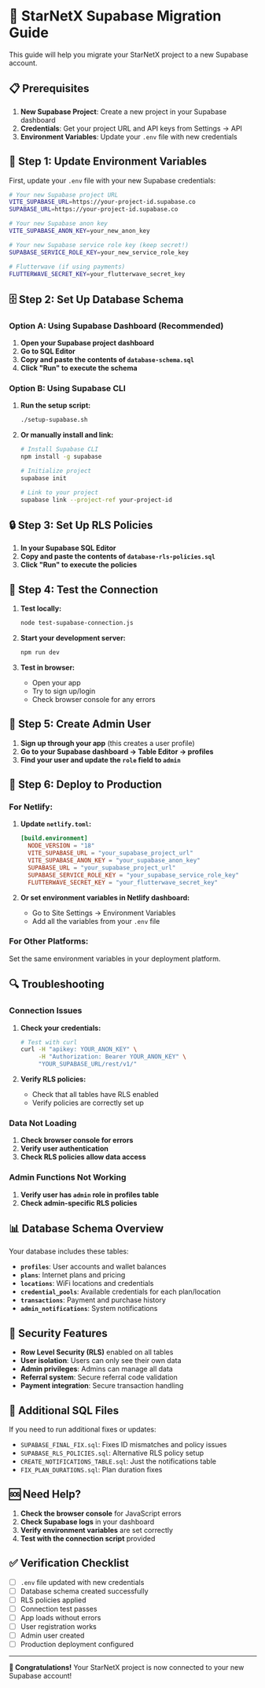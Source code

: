 # 🚀 StarNetX Supabase Migration Guide

This guide will help you migrate your StarNetX project to a new Supabase account.

## 📋 Prerequisites

1. **New Supabase Project**: Create a new project in your Supabase dashboard
2. **Credentials**: Get your project URL and API keys from Settings → API
3. **Environment Variables**: Update your `.env` file with new credentials

## 🔧 Step 1: Update Environment Variables

First, update your `.env` file with your new Supabase credentials:

```bash
# Your new Supabase project URL
VITE_SUPABASE_URL=https://your-project-id.supabase.co
SUPABASE_URL=https://your-project-id.supabase.co

# Your new Supabase anon key
VITE_SUPABASE_ANON_KEY=your_new_anon_key

# Your new Supabase service role key (keep secret!)
SUPABASE_SERVICE_ROLE_KEY=your_new_service_role_key

# Flutterwave (if using payments)
FLUTTERWAVE_SECRET_KEY=your_flutterwave_secret_key
```

## 🗄️ Step 2: Set Up Database Schema

### Option A: Using Supabase Dashboard (Recommended)

1. **Open your Supabase project dashboard**
2. **Go to SQL Editor**
3. **Copy and paste the contents of `database-schema.sql`**
4. **Click "Run" to execute the schema**

### Option B: Using Supabase CLI

1. **Run the setup script:**
   ```bash
   ./setup-supabase.sh
   ```

2. **Or manually install and link:**
   ```bash
   # Install Supabase CLI
   npm install -g supabase
   
   # Initialize project
   supabase init
   
   # Link to your project
   supabase link --project-ref your-project-id
   ```

## 🔒 Step 3: Set Up RLS Policies

1. **In your Supabase SQL Editor**
2. **Copy and paste the contents of `database-rls-policies.sql`**
3. **Click "Run" to execute the policies**

## 🧪 Step 4: Test the Connection

1. **Test locally:**
   ```bash
   node test-supabase-connection.js
   ```

2. **Start your development server:**
   ```bash
   npm run dev
   ```

3. **Test in browser:**
   - Open your app
   - Try to sign up/login
   - Check browser console for any errors

## 👤 Step 5: Create Admin User

1. **Sign up through your app** (this creates a user profile)
2. **Go to your Supabase dashboard → Table Editor → profiles**
3. **Find your user and update the `role` field to `admin`**

## 🚀 Step 6: Deploy to Production

### For Netlify:

1. **Update `netlify.toml`:**
   ```toml
   [build.environment]
     NODE_VERSION = "18"
     VITE_SUPABASE_URL = "your_supabase_project_url"
     VITE_SUPABASE_ANON_KEY = "your_supabase_anon_key"
     SUPABASE_URL = "your_supabase_project_url"
     SUPABASE_SERVICE_ROLE_KEY = "your_supabase_service_role_key"
     FLUTTERWAVE_SECRET_KEY = "your_flutterwave_secret_key"
   ```

2. **Or set environment variables in Netlify dashboard:**
   - Go to Site Settings → Environment Variables
   - Add all the variables from your `.env` file

### For Other Platforms:

Set the same environment variables in your deployment platform.

## 🔍 Troubleshooting

### Connection Issues

1. **Check your credentials:**
   ```bash
   # Test with curl
   curl -H "apikey: YOUR_ANON_KEY" \
        -H "Authorization: Bearer YOUR_ANON_KEY" \
        "YOUR_SUPABASE_URL/rest/v1/"
   ```

2. **Verify RLS policies:**
   - Check that all tables have RLS enabled
   - Verify policies are correctly set up

### Data Not Loading

1. **Check browser console for errors**
2. **Verify user authentication**
3. **Check RLS policies allow data access**

### Admin Functions Not Working

1. **Verify user has `admin` role in profiles table**
2. **Check admin-specific RLS policies**

## 📊 Database Schema Overview

Your database includes these tables:

- **`profiles`**: User accounts and wallet balances
- **`plans`**: Internet plans and pricing
- **`locations`**: WiFi locations and credentials
- **`credential_pools`**: Available credentials for each plan/location
- **`transactions`**: Payment and purchase history
- **`admin_notifications`**: System notifications

## 🔐 Security Features

- **Row Level Security (RLS)** enabled on all tables
- **User isolation**: Users can only see their own data
- **Admin privileges**: Admins can manage all data
- **Referral system**: Secure referral code validation
- **Payment integration**: Secure transaction handling

## 📝 Additional SQL Files

If you need to run additional fixes or updates:

- `SUPABASE_FINAL_FIX.sql`: Fixes ID mismatches and policy issues
- `SUPABASE_RLS_POLICIES.sql`: Alternative RLS policy setup
- `CREATE_NOTIFICATIONS_TABLE.sql`: Just the notifications table
- `FIX_PLAN_DURATIONS.sql`: Plan duration fixes

## 🆘 Need Help?

1. **Check the browser console** for JavaScript errors
2. **Check Supabase logs** in your dashboard
3. **Verify environment variables** are set correctly
4. **Test with the connection script** provided

## ✅ Verification Checklist

- [ ] `.env` file updated with new credentials
- [ ] Database schema created successfully
- [ ] RLS policies applied
- [ ] Connection test passes
- [ ] App loads without errors
- [ ] User registration works
- [ ] Admin user created
- [ ] Production deployment configured

---

**🎉 Congratulations!** Your StarNetX project is now connected to your new Supabase account!